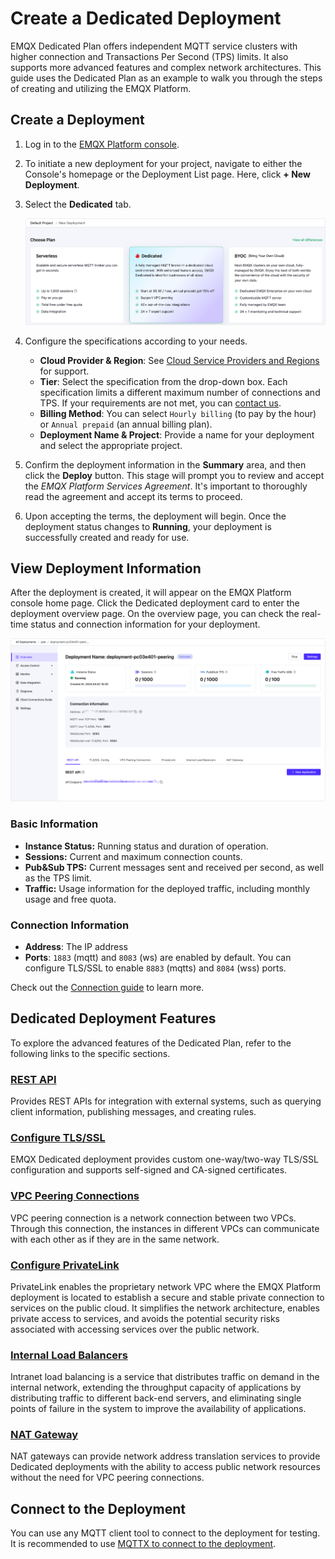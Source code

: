 # Create a Dedicated Deployment

EMQX Dedicated Plan offers independent MQTT service clusters with higher connection and Transactions Per Second (TPS) limits. It also supports more advanced features and complex network architectures. This guide uses the Dedicated Plan as an example to walk you through the steps of creating and utilizing the EMQX Platform.

## Create a Deployment

1. Log in to the [EMQX Platform console](https://cloud-intl.emqx.com/console/).

2. To initiate a new deployment for your project, navigate to either the Console's homepage or the Deployment List page. Here, click **+ New Deployment**.

3. Select the **Dedicated** tab.

   ![create_dedicated](./_assets/create_dedicated.png)

4. Configure the specifications according to your needs.

   - **Cloud Provider & Region**: See [Cloud Service Providers and Regions](../price/plans.md#supported-cloud-service-providers-and-regions) for support.
   - **Tier**: Select the specification from the drop-down box. Each specification limits a different maximum number of connections and TPS. If your requirements are not met, you can [contact us](https://www.emqx.com/contact?product=cloud).
   - **Billing Method**: You can select `Hourly billing` (to pay by the hour) or `Annual prepaid` (an annual billing plan).
   - **Deployment Name & Project**: Provide a name for your deployment and select the appropriate project.

5. Confirm the deployment information in the **Summary** area, and then click the **Deploy** button. This stage will prompt you to review and accept the *EMQX Platform Services Agreement*. It's important to thoroughly read the agreement and accept its terms to proceed.

6. Upon accepting the terms, the deployment will begin. Once the deployment status changes to **Running**, your deployment is successfully created and ready for use.

## View Deployment Information
After the deployment is created, it will appear on the EMQX Platform console home page. Click the Dedicated deployment card to enter the deployment overview page. On the overview page, you can check the real-time status and connection information for your deployment.


![dedicated](./_assets/dedicated_overview.png)

### Basic Information

- **Instance Status:** Running status and duration of operation.
- **Sessions:** Current and maximum connection counts.
- **Pub&Sub TPS:** Current messages sent and received per second, as well as the TPS limit.
- **Traffic:** Usage information for the deployed traffic, including monthly usage and free quota.

### Connection Information

- **Address**: The IP address
- **Ports**: `1883` (mqtt) and `8083` (ws) are enabled by default. You can configure TLS/SSL to enable `8883` (mqtts) and `8084` (wss) ports.

Check out the [Connection guide](../deployments/port_guide_dedicated.md) to learn more.

## Dedicated Deployment Features

To explore the advanced features of the Dedicated Plan, refer to the following links to the specific sections.

### [REST API](https://docs.emqx.com/en/cloud/latest/api/dedicated)

Provides REST APIs for integration with external systems, such as querying client information, publishing messages, and creating rules.

### [Configure TLS/SSL](../deployments/tls_ssl.md)

EMQX Dedicated deployment provides custom one-way/two-way TLS/SSL configuration and supports self-signed and CA-signed certificates.



### [VPC Peering Connections](../deployments/vpc_peering.md)

VPC peering connection is a network connection between two VPCs. Through this connection, the instances in different VPCs can communicate with each other as if they are in the same network.


### [Configure PrivateLink](../deployments/privatelink.md)
PrivateLink enables the proprietary network VPC where the EMQX Platform deployment is located to establish a secure and stable private connection to services on the public cloud. It simplifies the network architecture, enables private access to services, and avoids the potential security risks associated with accessing services over the public network.


### [Internal Load Balancers](../vas/intranet-lb.md)

Intranet load balancing is a service that distributes traffic on demand in the internal network, extending the throughput capacity of applications by distributing traffic to different back-end servers, and eliminating single points of failure in the system to improve the availability of applications.


### [NAT Gateway](../vas/nat-gateway.md)

NAT gateways can provide network address translation services to provide Dedicated deployments with the ability to access public network resources without the need for VPC peering connections.

## Connect to the Deployment

You can use any MQTT client tool to connect to the deployment for testing. It is recommended to use [MQTTX to connect to the deployment](../connect_to_deployments/mqttx.md).

